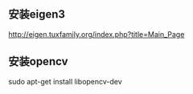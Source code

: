 ## 安装eigen3
http://eigen.tuxfamily.org/index.php?title=Main_Page
## 安装opencv
sudo apt-get install libopencv-dev